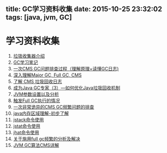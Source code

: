 title: GC学习资料收集
date: 2015-10-25 23:32:02
tags: [java, jvm, GC]
---
# 学习资料收集  
1. [垃圾收集器介绍](http://blog.csdn.net/china_wanglong/article/details/38816575)  
2. [GC学习笔记](http://blog.csdn.net/fenglibing/article/details/6321453)  
3. [一次CMS GC问题排查过程（理解原理+读懂GC日志)](http://itindex.net/detail/47030-cms-gc-%E9%97%AE%E9%A2%98)  
4. [深入理解Major GC, Full GC, CMS](http://www.tuicool.com/articles/jq2yIza)  
5. [了解 CMS 垃圾回收日志](http://ifeve.com/jvm-cms-log/)  
6. [成为Java GC专家（3）—如何优化Java垃圾回收机制](http://www.importnew.com/3146.html)  
7. [JVM参数设置以及分析](http://www.cnblogs.com/redcreen/archive/2011/05/04/2037057.html)  
8. [触发Full GC执行的情况](http://blog.csdn.net/xinwang/article/details/11720845)  
9. [一次非常诡异的CMS GC频繁问题的排查](http://ju.outofmemory.cn/entry/46215)  
10. [java内存区域理解-初步了解](http://iamzhongyong.iteye.com/blog/1333100)  
11. [jstack命令使用](http://blog.csdn.net/fenglibing/article/details/6411940)  
12. [jstat命令使用](http://blog.csdn.net/fenglibing/article/details/6411951)  
13. [jhat命令使用](http://blog.csdn.net/gtuu0123/article/details/6039474)  
14. [关于施用full gc频繁的分析及解决](http://my.oschina.net/goldwave/blog/168516)  
15. [JVM GC算法CMS详解](http://www.cnblogs.com/ggjucheng/p/3977612.html)   
